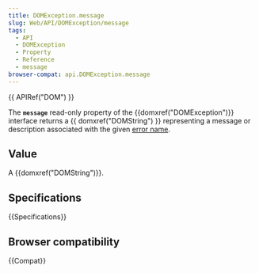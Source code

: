 ```yaml
---
title: DOMException.message
slug: Web/API/DOMException/message
tags:
  - API
  - DOMException
  - Property
  - Reference
  - message
browser-compat: api.DOMException.message
---
```

{{ APIRef("DOM") }}

The **`message`** read-only property of the
{{domxref("DOMException")}} interface returns a {{ domxref("DOMString") }} representing
a message or description associated with the given [error name](/en-US/docs/Web/API/DOMException#error_names).

## Value

A {{domxref("DOMString")}}.

## Specifications

{{Specifications}}

## Browser compatibility

{{Compat}}
